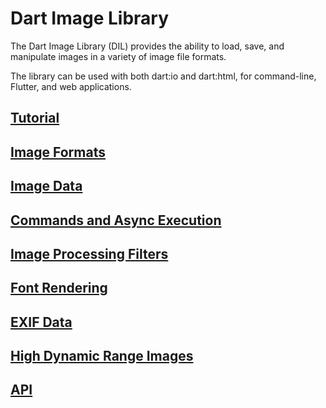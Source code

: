 # Dart Image Library

The Dart Image Library (DIL) provides the ability to load, save, and manipulate images
in a variety of image file formats.

The library can be used with both dart:io and dart:html, for command-line, Flutter, and
web applications.

## [Tutorial](tutorial.md)

## [Image Formats](formats.md)

## [Image Data](image_data.md)

## [Commands and Async Execution](commands.md)

## [Image Processing Filters](filters.md)

## [Font Rendering](fonts.md)

## [EXIF Data](exif.md)

## [High Dynamic Range Images](hdr.md)

## [API](api/index.html)

